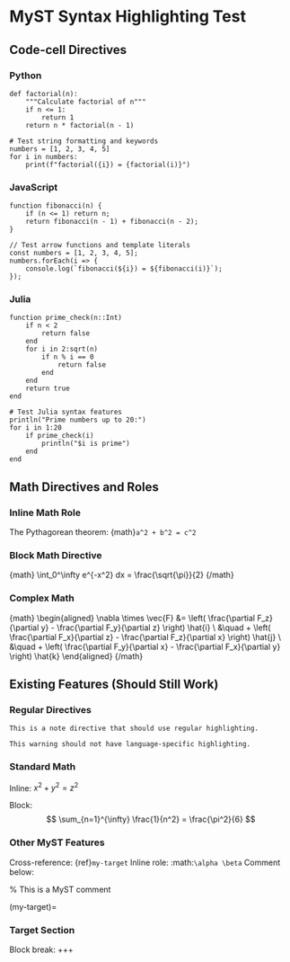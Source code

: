 # MyST Syntax Highlighting Test

## Code-cell Directives

### Python
```{code-cell} python
def factorial(n):
    """Calculate factorial of n"""
    if n <= 1:
        return 1
    return n * factorial(n - 1)

# Test string formatting and keywords
numbers = [1, 2, 3, 4, 5]
for i in numbers:
    print(f"factorial({i}) = {factorial(i)}")
```

### JavaScript  
```{code-cell} javascript
function fibonacci(n) {
    if (n <= 1) return n;
    return fibonacci(n - 1) + fibonacci(n - 2);
}

// Test arrow functions and template literals
const numbers = [1, 2, 3, 4, 5];
numbers.forEach(i => {
    console.log(`fibonacci(${i}) = ${fibonacci(i)}`);
});
```

### Julia
```{code-cell} julia
function prime_check(n::Int)
    if n < 2
        return false
    end
    for i in 2:sqrt(n)
        if n % i == 0
            return false
        end
    end
    return true
end

# Test Julia syntax features
println("Prime numbers up to 20:")
for i in 1:20
    if prime_check(i)
        println("$i is prime")
    end
end
```

## Math Directives and Roles

### Inline Math Role
The Pythagorean theorem: {math}`a^2 + b^2 = c^2`

### Block Math Directive
{math}
\int_0^\infty e^{-x^2} dx = \frac{\sqrt{\pi}}{2}
{/math}

### Complex Math
{math}
\begin{aligned}
\nabla \times \vec{F} &= \left( \frac{\partial F_z}{\partial y} - \frac{\partial F_y}{\partial z} \right) \hat{i} \\
&\quad + \left( \frac{\partial F_x}{\partial z} - \frac{\partial F_z}{\partial x} \right) \hat{j} \\
&\quad + \left( \frac{\partial F_y}{\partial x} - \frac{\partial F_x}{\partial y} \right) \hat{k}
\end{aligned}
{/math}

## Existing Features (Should Still Work)

### Regular Directives
```{note}
This is a note directive that should use regular highlighting.
```

```{warning}
This warning should not have language-specific highlighting.
```

### Standard Math
Inline: $x^2 + y^2 = z^2$

Block:
$$
\sum_{n=1}^{\infty} \frac{1}{n^2} = \frac{\pi^2}{6}
$$

### Other MyST Features
Cross-reference: {ref}`my-target`
Inline role: :math:`\alpha \beta`
Comment below:

% This is a MyST comment

(my-target)=
### Target Section

Block break:
+++
